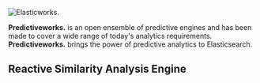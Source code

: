 ![Elasticworks.](https://raw.githubusercontent.com/skrusche63/spark-cluster/master/images/predictiveworks.png)

**Predictiveworks.** is an open ensemble of predictive engines and has been made to cover a wide range of today's analytics requirements. **Predictiveworks.**  brings the power of predictive analytics to Elasticsearch.

## Reactive Similarity Analysis Engine
